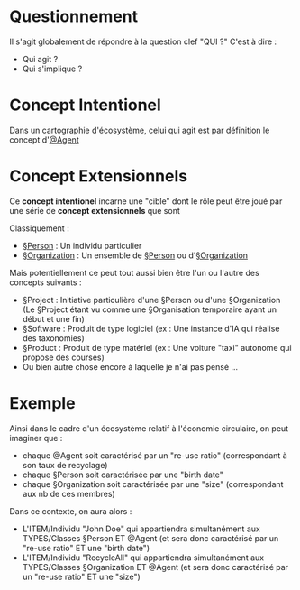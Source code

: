Questionnement
==
Il s'agit globalement de répondre à la question clef "QUI ?"
C'est à dire :
* Qui agit ? 
* Qui s'implique ?

Concept Intentionel
==
Dans un cartographie d'écosystème, celui qui agit est par définition le concept d'<a href="https://github.com/iPlumb3r/EcosystemMapping/blob/master/1_Semantic/Conceptionary/%40Agent.md">@Agent</a>

Concept Extensionnels
==
Ce __concept intentionel__ incarne une "cible" dont le rôle peut être joué par une série de __concept extensionnels__ que sont 

Classiquement :
* <a href="https://github.com/iPlumb3r/EcosystemMappingModel/blob/master/1_Semantic/Conceptionary/%C2%A7Person.md">§Person</a> : Un individu particulier
* <a href="https://github.com/iPlumb3r/EcosystemMappingModel/blob/master/1_Semantic/Conceptionary/%C2%A7Organization.md">§Organization</a> : Un ensemble de <a href="https://github.com/iPlumb3r/EcosystemMappingModel/blob/master/1_Semantic/Conceptionary/%C2%A7Person.md">§Person</a> ou d'<a href="https://github.com/iPlumb3r/EcosystemMappingModel/blob/master/1_Semantic/Conceptionary/%C2%A7Organization.md">§Organization</a>   

Mais potentiellement ce peut tout aussi bien être l'un ou l'autre des concepts suivants :
* §Project : Initiative particulière d'une §Person ou d'une §Organization (Le §Project étant vu comme une §Organisation temporaire ayant un début et une fin)
* §Software : Produit de type logiciel (ex : Une instance d'IA qui réalise des taxonomies)
* §Product : Produit de type matériel (ex : Une voiture "taxi" autonome qui propose des courses)
* Ou bien autre chose encore à laquelle je n'ai pas pensé ...

Exemple
==
Ainsi dans le cadre d'un écosystème relatif à l'économie circulaire, on peut imaginer que : 
* chaque @Agent soit caractérisé par un "re-use ratio" (correspondant à son taux de recyclage)
* chaque §Person soit caractérisée par une "birth date" 
* chaque §Organization soit caractérisée par une  "size" (correspondant aux nb de ces membres)

Dans ce contexte, on aura alors :
* L'ITEM/Individu "John Doe" qui appartiendra simultanément aux TYPES/Classes §Person ET @Agent (et sera donc caractérisé par un "re-use ratio" ET une "birth date")
* L'ITEM/Individu "RecycleAll" qui appartiendra simultanément aux TYPES/Classes §Organization ET @Agent (et sera donc caractérisé par un "re-use ratio" ET une "size")
